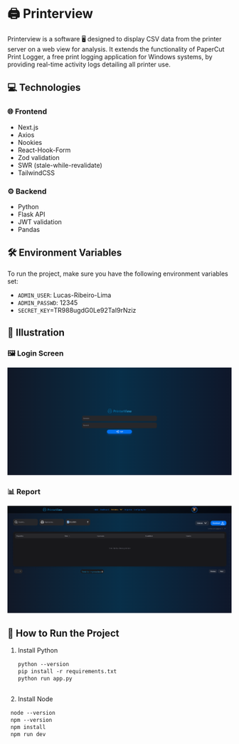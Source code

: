 # 🖨️ Printerview

Printerview is a software 🖥️ designed to display CSV data from the printer server on a web view for analysis. It extends the functionality of PaperCut Print Logger, a free print logging application for Windows systems, by providing real-time activity logs detailing all printer use.

## 💻 Technologies

### 🌐 Frontend

- Next.js
- Axios
- Nookies
- React-Hook-Form
- Zod validation
- SWR (stale-while-revalidate)
- TailwindCSS

### ⚙️ Backend

- Python
- Flask API
- JWT validation
- Pandas

## 🛠️ Environment Variables

To run the project, make sure you have the following environment variables set:

- `ADMIN_USER`: Lucas-Ribeiro-Lima
- `ADMIN_PASSWD`: 12345
- `SECRET_KEY`=TR988ugdG0Le92TaI9rNziz

## 🎨 Illustration

### 🖼️ Login Screen

![Login Screen](./images/login-screen-printerview.png)

### 📊 Report

![Report](./images/report-printerview.png)

## 🚀 How to Run the Project

1. Install Python
   ```shell
   python --version
   pip install -r requirements.txt
   python run app.py


2. Install Node
  ```shell
   node --version
   npm --version
   npm install
   npm run dev 
  ```